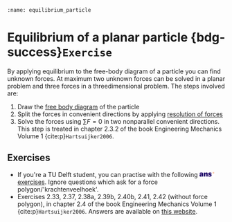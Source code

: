 ```{index} Equilibrium of a particle
:name: equilibrium_particle
```
# Equilibrium of a planar particle {bdg-success}`Exercise`

By applying equilibrium to the free-body diagram of a particle you can find unknown forces. At maximum two unknown forces can be solved in a planar problem and three forces in a threedimensional problem. The steps involved are:

1. Draw the [free body diagram](free-body-diagram) of the particle
2. Split the forces in convenient directions by applying [resolution of forces](resolution_forces)
3. Solve the forces using $\sum F  = 0$ in two nonparallel convenient directions. This step is treated in chapter 2.3.2 of the book Engineering Mechanics Volume 1 {cite:p}`Hartsuijker2006`.

## Exercises
- If you're a TU Delft student, you can practise with the following [<img height="12px" src="../../images/ANS.svg" alt="ANS"> exercises](https://ans.app/digital_test/assignments/1089992/results/new). Ignore questions which ask for a force polygon/'krachtenveelhoek'.
- Exercises 2.33, 2.37, 2.38a, 2.39b, 2.40b, 2.41, 2.42 (without force polygon), in chapter 2.4 of the book Engineering Mechanics Volume 1 {cite:p}`Hartsuijker2006`. Answers are available on [this website](https://icozct.tudelft.nl/TUD_CT/bookanswers/vol1/Chapter2/).